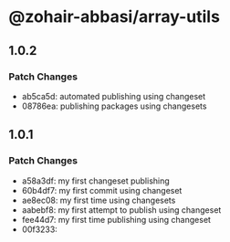 # @zohair-abbasi/array-utils

## 1.0.2

### Patch Changes

- ab5ca5d: automated publishing using changeset
- 08786ea: publishing packages using changesets

## 1.0.1

### Patch Changes

- a58a3df: my first changeset publishing
- 60b4df7: my first commit using changeset
- ae8ec08: my first time using changesets
- aabebf8: my first attempt to publish using changeset
- fee44d7: my first time publishing using changeset
- 00f3233:
